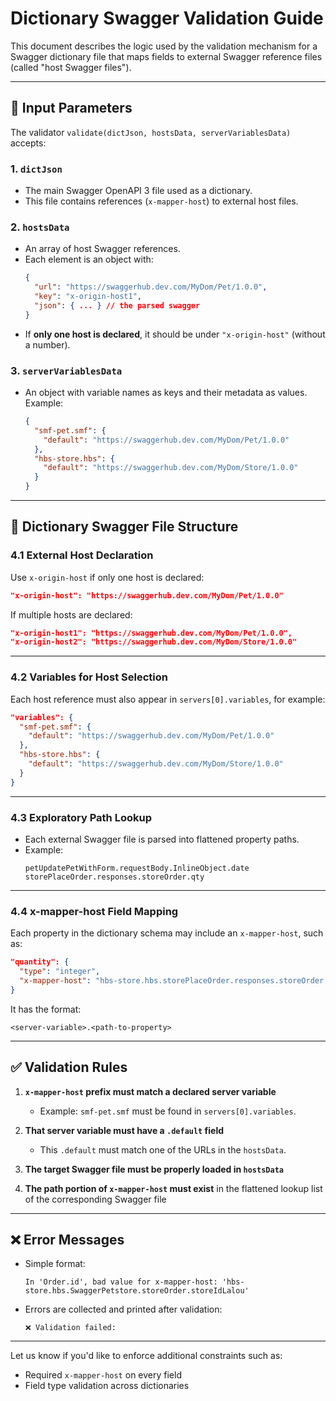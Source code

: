 
# Dictionary Swagger Validation Guide

This document describes the logic used by the validation mechanism for a Swagger dictionary file that maps fields to external Swagger reference files (called "host Swagger files").

---

## 🧩 Input Parameters

The validator `validate(dictJson, hostsData, serverVariablesData)` accepts:

### 1. `dictJson`
- The main Swagger OpenAPI 3 file used as a dictionary.
- This file contains references (`x-mapper-host`) to external host files.

### 2. `hostsData`
- An array of host Swagger references.
- Each element is an object with:
  ```json
  {
    "url": "https://swaggerhub.dev.com/MyDom/Pet/1.0.0",
    "key": "x-origin-host1",
    "json": { ... } // the parsed swagger
  }
  ```
- If **only one host is declared**, it should be under `"x-origin-host"` (without a number).

### 3. `serverVariablesData`
- An object with variable names as keys and their metadata as values.
  Example:
  ```json
  {
    "smf-pet.smf": {
      "default": "https://swaggerhub.dev.com/MyDom/Pet/1.0.0"
    },
    "hbs-store.hbs": {
      "default": "https://swaggerhub.dev.com/MyDom/Store/1.0.0"
    }
  }
  ```

---

## 📘 Dictionary Swagger File Structure

### 4.1 External Host Declaration

Use `x-origin-host` if only one host is declared:

```json
"x-origin-host": "https://swaggerhub.dev.com/MyDom/Pet/1.0.0"
```

If multiple hosts are declared:

```json
"x-origin-host1": "https://swaggerhub.dev.com/MyDom/Pet/1.0.0",
"x-origin-host2": "https://swaggerhub.dev.com/MyDom/Store/1.0.0"
```

---

### 4.2 Variables for Host Selection

Each host reference must also appear in `servers[0].variables`, for example:

```json
"variables": {
  "smf-pet.smf": {
    "default": "https://swaggerhub.dev.com/MyDom/Pet/1.0.0"
  },
  "hbs-store.hbs": {
    "default": "https://swaggerhub.dev.com/MyDom/Store/1.0.0"
  }
}
```

---

### 4.3 Exploratory Path Lookup

- Each external Swagger file is parsed into flattened property paths.
- Example:
  ```
  petUpdatePetWithForm.requestBody.InlineObject.date
  storePlaceOrder.responses.storeOrder.qty
  ```

---

### 4.4 x-mapper-host Field Mapping

Each property in the dictionary schema may include an `x-mapper-host`, such as:

```json
"quantity": {
  "type": "integer",
  "x-mapper-host": "hbs-store.hbs.storePlaceOrder.responses.storeOrder.qty"
}
```

It has the format:
```
<server-variable>.<path-to-property>
```

---

## ✅ Validation Rules

1. **`x-mapper-host` prefix must match a declared server variable**  
   - Example: `smf-pet.smf` must be found in `servers[0].variables`.

2. **That server variable must have a `.default` field**  
   - This `.default` must match one of the URLs in the `hostsData`.

3. **The target Swagger file must be properly loaded in `hostsData`**

4. **The path portion of `x-mapper-host` must exist** in the flattened lookup list of the corresponding Swagger file

---

## ❌ Error Messages

- Simple format:
  ```
  In 'Order.id', bad value for x-mapper-host: 'hbs-store.hbs.SwaggerPetstore.storeOrder.storeIdLalou'
  ```

- Errors are collected and printed after validation:
  ```
  ❌ Validation failed:
  ```

---

Let us know if you'd like to enforce additional constraints such as:
- Required `x-mapper-host` on every field
- Field type validation across dictionaries
